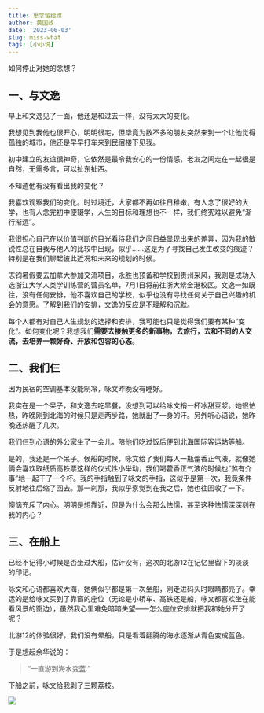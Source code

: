 ```yaml
---
title: 思念留给谁
author: 黄国政
date: '2023-06-03'
slug: miss-what
tags: [小小说]
---
```


如何停止对她的念想？

<!--more-->


## 一、与文逸

早上和文逸见了一面，他还是和过去一样，没有太大的变化。

我想见到我他也很开心，明明很宅，但毕竟为数不多的朋友突然来到一个让他觉得孤独的城市，他还是早早打车来到民宿楼下见我。

初中建立的友谊很神奇，它依然是最令我安心的一份情感，老友之间走在一起很是自然，无需多言，可以扯东扯西。

不知道他有没有看出我的变化？

我喜欢观察我们的变化。时过境迁，大家都不再如往日稚嫩，有人念了很好的大学，也有人念完初中便辍学，人生的目标和理想也不一样，我们终究难以避免“渐行渐远”。

我很担心自己在以价值判断的目光看待我们之间日益显现出来的差异，因为我的敏锐性总在自我与他人的比较中出现，似乎……这是为了寻找自己发生改变的痕迹？特别是在我们聊起彼此近况和未来的规划的时候。

志钧暑假要去加拿大参加交流项目，永胜也预备和学校到贵州采风，我则是成功入选浙江大学人类学训练营的营员名单，7月1日将前往浙大紫金港校区。文逸一如既往，没有任何安排，他不喜欢自己的学校，似乎也没有寻找任何关于自己兴趣的机会的意愿。了解到我们的安排，文逸的反应是不理解和沉默。

每个人都有对自己人生规划的选择和安排，我可能也只是觉得我们要有某种“变化”。如何变化呢？我想我们**需要去接触更多的新事物，去旅行，去和不同的人交流，去培养一颗好奇、开放和包容的心态**。

## 二、我们仨

因为民宿的空调基本没能制冷，咏文昨晚没有睡好。

我实在是一个呆子，和文逸去吃早餐，没想到可以给咏文捎一杯冰甜豆浆。她很怕热，昨晚刚到北海的时候只是走两步路，她就出了一身的汗。另外听心语说，她昨晚还热醒了几次。

我们仨到心语的外公家坐了一会儿，陪他们吃过饭后便到北海国际客运站等船。

是的，我还是一个呆子。候船的时候，咏文给了我们每人一瓶藿香正气液，就像她俩会喜欢取纸质高铁票这样的仪式性小举动，我们喝藿香正气液的时候也“煞有介事”地一起干了一个杯。我的手指触到了咏文的手指，这似乎是第一次，我竟条件反射地往后缩了回去。那一刹那，我似乎察觉到在我之后，她也往回收了一下。

懊恼充斥了内心。明明是想靠近，但是为什么会那么怯懦，甚至这种怯懦深深刻在我的内心？

## 三、在船上

已经不记得小时候是否坐过大船，估计没有，这次的北游12在记忆里留下的淡淡的印记。

咏文和心语都喜欢大海，她俩似乎都是第一次坐船，刚走进码头时眼睛都亮了。幸运的是给咏文买到了靠窗的座位（无论是小轿车、高铁还是船，咏文都喜欢坐在能看风景的窗边），虽然我心里难免暗暗失望——怎么座位安排就把我和她分开了呢？

北游12的体验很好，我们没有晕船，只是看着翻腾的海水逐渐从青色变成蓝色。

于是想起余华说的：

> “一直游到海水变蓝.”

下船之前，咏文给我剥了三颗荔枝。

![](/images/posts/2023/06/06-03-lizhi.jpg)